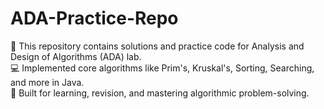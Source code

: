 # ADA-Practice-Repo

🧠 This repository contains solutions and practice code for Analysis and Design of Algorithms (ADA) lab.  
💻 Implemented core algorithms like Prim's, Kruskal's, Sorting, Searching, and more in Java.  
🚀 Built for learning, revision, and mastering algorithmic problem-solving.
